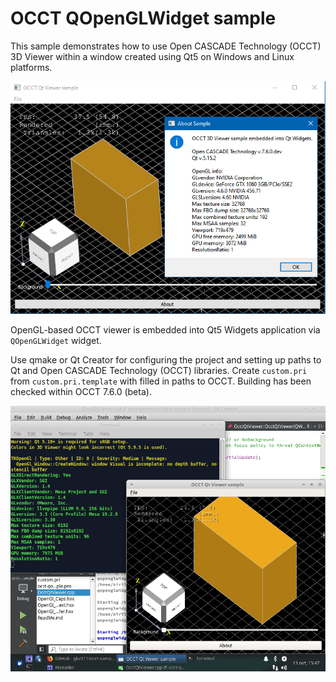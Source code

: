 OCCT QOpenGLWidget sample
==================

This sample demonstrates how to use Open CASCADE Technology (OCCT) 3D Viewer within a window created using Qt5 on Windows and Linux platforms.

![sample screenshot](/occt-qopenglwidget-sample-wnt.png)

OpenGL-based OCCT viewer is embedded into Qt5 Widgets application via `QOpenGLWidget` widget.

Use qmake or Qt Creator for configuring the project and setting up paths to Qt and Open CASCADE Technology (OCCT) libraries.
Create `custom.pri` from `custom.pri.template` with filled in paths to OCCT.
Building has been checked within OCCT 7.6.0 (beta).

![sample screenshot](/occt-qopenglwidget-sample-x11.png)
